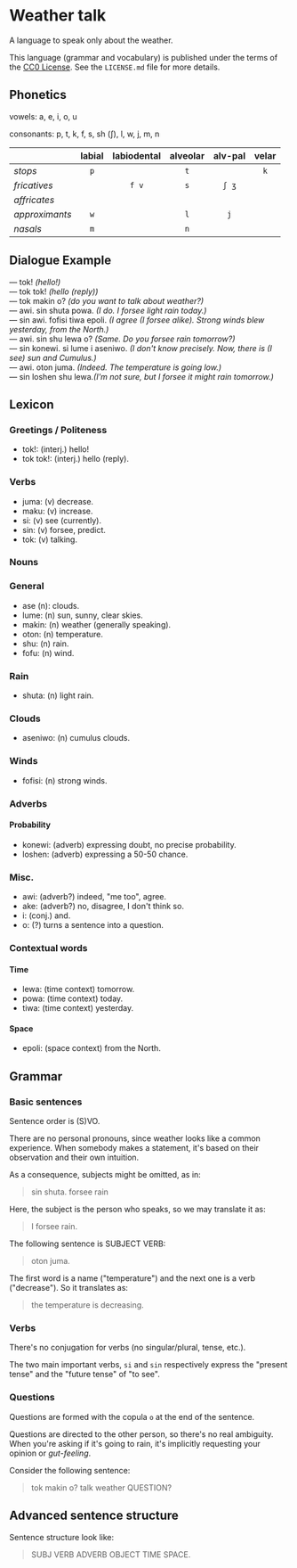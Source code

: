 # Weather talk

A language to speak only about the weather.

This language (grammar and vocabulary) is published under the terms of the [CC0 License](https://creativecommons.org/publicdomain/zero/1.0/deed). See the `LICENSE.md` file for more details.

## Phonetics

vowels: a, e, i, o, u

consonants: p, t, k, f, s, sh (ʃ), l, w, j, m, n

|                | labial | labiodental | alveolar | alv-pal | velar |
|:---------------|:------:|:-----------:|:--------:|:-------:|:-----:|
| *stops*        |  `p`   |             |   `t`    |         |  `k`  |
| *fricatives*   |        |    `f v`    |   `s`    |  `ʃ ʒ`  |       |
| *affricates*   |        |             |          |         |       |
| *approximants* |  `w`   |             |   `l`    |   `j`   |       |
| *nasals*       |  `m`   |             |   `n`    |         |       |

## Dialogue Example

— tok! *(hello!)*  
— tok tok! *(hello (reply))*  
— tok makin o? *(do you want to talk about weather?)*  
— awi. sin shuta powa. *(I do. I forsee light rain today.)*  
— sin awi. fofisi tiwa epoli. *(I agree (I forsee alike). Strong winds blew yesterday, from the North.)*  
— awi. sin shu lewa o? *(Same. Do you forsee rain tomorrow?)*  
— sin konewi. si lume i aseniwo. *(I don't know precisely. Now, there is (I see) sun and Cumulus.)*  
— awi. oton juma. *(Indeed. The temperature is going low.)*  
— sin loshen shu lewa.*(I'm not sure, but I forsee it might rain tomorrow.)*

## Lexicon

### Greetings / Politeness

* tok!: (interj.) hello!
* tok tok!: (interj.) hello (reply).

### Verbs

* juma: (v) decrease.
* maku: (v) increase.
* si: (v) see (currently).
* sin: (v) forsee, predict.
* tok: (v) talking.

### Nouns

### General

* ase (n): clouds.
* lume: (n) sun, sunny, clear skies.
* makin: (n) weather (generally speaking).
* oton: (n) temperature.
* shu: (n) rain.
* fofu: (n) wind.

### Rain

* shuta: (n) light rain.

### Clouds

* aseniwo: (n) cumulus clouds.

### Winds

* fofisi: (n) strong winds.

### Adverbs

#### Probability

* konewi: (adverb) expressing doubt, no precise probability.
* loshen: (adverb) expressing a 50-50 chance.

### Misc.

* awi: (adverb?) indeed, "me too", agree.
* ake: (adverb?) no, disagree, I don't think so.
* i: (conj.) and.
* o: (?) turns a sentence into a question.

### Contextual words

#### Time

* lewa: (time context) tomorrow.
* powa: (time context) today.
* tiwa: (time context) yesterday.

#### Space

* epoli: (space context) from the North.

## Grammar

### Basic sentences

Sentence order is (S)VO.

There are no personal pronouns, since weather looks like a common experience. When somebody makes a statement, it's based on their observation and their own intuition.

As a consequence, subjects might be omitted, as in:

> sin shuta.
> forsee rain

Here, the subject is the person who speaks, so we may translate it as:

> I forsee rain.

The following sentence is SUBJECT VERB:

> oton juma.

The first word is a name ("temperature") and the next one is a verb ("decrease"). So it translates as:

> the temperature is decreasing.

### Verbs

There's no conjugation for verbs (no singular/plural, tense, etc.).

The two main important verbs, `si` and `sin` respectively express the "present tense" and the "future tense" of "to see".

### Questions

Questions are formed with the copula `o` at the end of the sentence.

Questions are directed to the other person, so there's no real ambiguity. When you're asking if it's going to rain, it's implicitly requesting your opinion or *gut-feeling*.

Consider the following sentence:

> tok makin o?
> talk weather QUESTION?

## Advanced sentence structure

Sentence structure look like:

> SUBJ VERB ADVERB OBJECT TIME SPACE.

